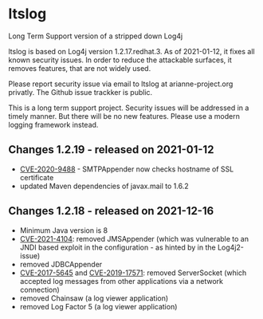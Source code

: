 # ltslog
Long Term Support version of a stripped down Log4j


ltslog is based on Log4j version 1.2.17.redhat.3.  As of 2021-01-12, it fixes all known security issues. 
In order to reduce the attackable surfaces, it removes features, that are not widely used.

Please report security issue via email to ltslog at arianne-project.org privatly. The Github issue trackker is public.

This is a long term support project. Security issues will be addressed in a timely manner. But there will be no new features. Please use a modern logging framework instead.

## Changes 1.2.19 - released on 2021-01-12

- [CVE-2020-9488](https://nvd.nist.gov/vuln/detail/CVE-2020-9488) - SMTPAppender now checks hostname of SSL certificate
- updated Maven dependencies of javax.mail to 1.6.2

## Changes 1.2.18 - released on 2021-12-16

- Minimum Java version is 8
- [CVE-2021-4104](https://nvd.nist.gov/vuln/detail/CVE-2021-4104): removed JMSAppender (which was vulnerable to an JNDI based exploit in the configuration - as hinted by in the Log4j2-issue)
- removed JDBCAppender
- [CVE-2017-5645](https://nvd.nist.gov/vuln/detail/CVE-2017-5645) and [CVE-2019-17571](https://nvd.nist.gov/vuln/detail/CVE-2019-17571): removed ServerSocket (which accepted log messages from other applications via a network connection)
- removed Chainsaw (a log viewer application)
- removed Log Factor 5 (a log viewer application)
